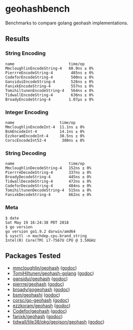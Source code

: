 # geohashbench
Benchmarks to compare golang geohash implementations.

## Results

### String Encoding

```
name                        time/op
MmcloughlinEncodeString-4   60.9ns ± 0%
PierrreEncodeString-4        485ns ± 0%
CodeforEncodeString-4        500ns ± 0%
GansiduiEncodeString-4       526ns ± 0%
FanixkEncodeString-4         557ns ± 0%
TomihiltunenEncodeString-4   564ns ± 0%
TidwallEncodeString-4        636ns ± 0%
BroadyEncodeString-4        1.07µs ± 0%
```

### Integer Encoding

```
name                    time/op
MmcloughlinEncodeInt-4  11.1ns ± 0%
BsmEncodeInt-4          14.1ns ± 0%
EzzkoramEncodeInt-4     38.5ns ± 0%
CorscEncodeInt52-4       380ns ± 0%
```

### String Decoding

```
name                        time/op
MmcloughlinDecodeString-4   152ns ± 0%
PierrreDecodeString-4       337ns ± 0%
BroadyDecodeString-4        445ns ± 0%
TidwallDecodeString-4       472ns ± 0%
CodeforDecodeString-4       484ns ± 0%
TomihiltunenDecodeString-4  515ns ± 0%
FanixkDecodeString-4        662ns ± 0%
```

### Meta

```
$ date
Sat May 19 16:24:38 PDT 2018
$ go version
go version go1.9.2 darwin/amd64
$ sysctl -n machdep.cpu.brand_string
Intel(R) Core(TM) i7-7567U CPU @ 3.50GHz
```

## Packages Tested

* [mmcloughlin/geohash](https://github.com/mmcloughlin/geohash) ([godoc](https://godoc.org/github.com/mmcloughlin/geohash))
* [TomiHiltunen/geohash-golang](https://github.com/TomiHiltunen/geohash-golang) ([godoc](https://godoc.org/github.com/TomiHiltunen/geohash-golang))
* [gansidui/geohash](https://github.com/gansidui/geohash) ([godoc](https://godoc.org/github.com/gansidui/geohash))
* [pierrre/geohash](https://github.com/pierrre/geohash) ([godoc](https://godoc.org/github.com/pierrre/geohash))
* [broady/gogeohash](https://github.com/broady/gogeohash) ([godoc](https://godoc.org/github.com/broady/gogeohash))
* [bsm/geohashi](https://github.com/bsm/geohashi) ([godoc](https://godoc.org/github.com/bsm/geohashi))
* [corsc/go-geohash](https://github.com/corsc/go-geohash) ([godoc](https://godoc.org/github.com/corsc/go-geohash))
* [ezzkoram/geohash](https://github.com/ezzkoram/geohash) ([godoc](https://godoc.org/github.com/ezzkoram/geohash))
* [Codefor/geohash](https://github.com/Codefor/geohash) ([godoc](https://godoc.org/github.com/Codefor/geohash))
* [fanixk/geohash](https://github.com/fanixk/geohash) ([godoc](https://godoc.org/github.com/fanixk/geohash))
* [tidwall/tile38/pkg/geojson/geohash](https://github.com/tidwall/tile38/pkg/geojson/geohash) ([godoc](https://godoc.org/github.com/tidwall/tile38/pkg/geojson/geohash))
